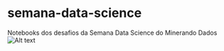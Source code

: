 # semana-data-science
Notebooks dos desafios da Semana Data Science do Minerando Dados
![Alt text](/relative/path/to/img.png?raw=true "Correlação")
